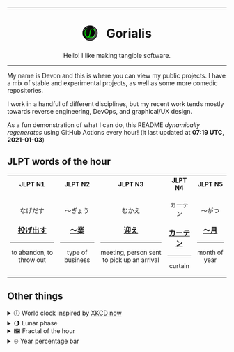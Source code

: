 ***

<h1 align="center">
<sub>
    <img src="readme/resources/avatar.png" height="36">
</sub>
&nbsp;
Gorialis
</h1>
<p align="center">
Hello! I like making tangible software.
</p>

***

My name is Devon and this is where you can view my public projects. I have a mix of stable and experimental projects, as well as some more comedic repositories.

I work in a handful of different disciplines, but my recent work tends mostly towards reverse engineering, DevOps, and graphical/UX design.

As a fun demonstration of what I can do, this README *dynamically regenerates* using GitHub Actions every hour! (it last updated at **07:19 UTC, 2021-01-03**)

<h2>JLPT words of the hour</h2>
<table>
    <tr>
        <th>JLPT N1</th>
        <th>JLPT N2</th>
        <th>JLPT N3</th>
        <th>JLPT N4</th>
        <th>JLPT N5</th>
    </tr>
    <tr>
        <td>
            <p align="center">なげだす</p>
            <h3 align="center"><b><a href="https://jisho.org/search/%E6%8A%95%E3%81%92%E5%87%BA%E3%81%99">投げ出す</a></b></h3>
            <hr>
            <p align="center">to abandon,<wbr> to throw out</p>
        </td>
        <td>
            <p align="center">～ぎょう</p>
            <h3 align="center"><b><a href="https://jisho.org/search/%EF%BD%9E%E6%A5%AD">～業</a></b></h3>
            <hr>
            <p align="center">type of business</p>
        </td>
        <td>
            <p align="center">むかえ</p>
            <h3 align="center"><b><a href="https://jisho.org/search/%E8%BF%8E%E3%81%88">迎え</a></b></h3>
            <hr>
            <p align="center">meeting,<wbr> person sent to pick up an arrival</p>
        </td>
        <td>
            <p align="center">カーテン</p>
            <h3 align="center"><b><a href="https://jisho.org/search/%E3%82%AB%E3%83%BC%E3%83%86%E3%83%B3">カーテン</a></b></h3>
            <hr>
            <p align="center">curtain</p>
        </td>
        <td>
            <p align="center">～がつ</p>
            <h3 align="center"><b><a href="https://jisho.org/search/%EF%BD%9E%E6%9C%88">～月</a></b></h3>
            <hr>
            <p align="center">month of year</p>
        </td>
    </tr>
</table>

<h2>Other things</h2>
<details>
<summary>🕖  World clock inspired by <a href="https://xkcd.com/now">XKCD now</a></summary>

> <img src="generated/now.png" width="512">

</details>
<details>
<summary>🌖 Lunar phase</summary>

The moon is approximately 68.51% through its phase (Waning Gibbous).

</details>
<details>
<summary>&#x1f5bc; Fractal of the hour</summary>

> <img src="generated/fractal.png" width="512">

</details>
<details>
<summary>&#x23f2; Year percentage bar</summary>
<pre><code>2021 [▁▁▁▁▁▁▁▁▁▁▁▁▁▁▁▁▁▁▁▁] 0.63%</code></pre>
</details>

